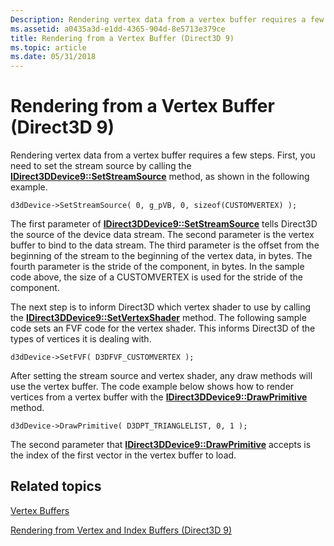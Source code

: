 ```yaml
---
Description: Rendering vertex data from a vertex buffer requires a few steps. First, you need to set the stream source by calling the IDirect3DDevice9::SetStreamSource method, as shown in the following example.
ms.assetid: a0435a3d-e1dd-4365-904d-8e5713e379ce
title: Rendering from a Vertex Buffer (Direct3D 9)
ms.topic: article
ms.date: 05/31/2018
---
```


# Rendering from a Vertex Buffer (Direct3D 9)

Rendering vertex data from a vertex buffer requires a few steps. First, you need to set the stream source by calling the [**IDirect3DDevice9::SetStreamSource**](https://msdn.microsoft.com/library/Bb174459(v=VS.85).aspx) method, as shown in the following example.


```
d3dDevice->SetStreamSource( 0, g_pVB, 0, sizeof(CUSTOMVERTEX) );
```



The first parameter of [**IDirect3DDevice9::SetStreamSource**](https://msdn.microsoft.com/library/Bb174459(v=VS.85).aspx) tells Direct3D the source of the device data stream. The second parameter is the vertex buffer to bind to the data stream. The third parameter is the offset from the beginning of the stream to the beginning of the vertex data, in bytes. The fourth parameter is the stride of the component, in bytes. In the sample code above, the size of a CUSTOMVERTEX is used for the stride of the component.

The next step is to inform Direct3D which vertex shader to use by calling the [**IDirect3DDevice9::SetVertexShader**](https://msdn.microsoft.com/library/Bb174465(v=VS.85).aspx) method. The following sample code sets an FVF code for the vertex shader. This informs Direct3D of the types of vertices it is dealing with.


```
d3dDevice->SetFVF( D3DFVF_CUSTOMVERTEX );
```



After setting the stream source and vertex shader, any draw methods will use the vertex buffer. The code example below shows how to render vertices from a vertex buffer with the [**IDirect3DDevice9::DrawPrimitive**](https://msdn.microsoft.com/library/Bb174371(v=VS.85).aspx) method.


```
d3dDevice->DrawPrimitive( D3DPT_TRIANGLELIST, 0, 1 );
```



The second parameter that [**IDirect3DDevice9::DrawPrimitive**](https://msdn.microsoft.com/library/Bb174371(v=VS.85).aspx) accepts is the index of the first vector in the vertex buffer to load.

## Related topics

<dl> <dt>

[Vertex Buffers](vertex-buffers.md)
</dt> <dt>

[Rendering from Vertex and Index Buffers (Direct3D 9)](rendering-from-vertex-and-index-buffers.md)
</dt> </dl>

 

 



